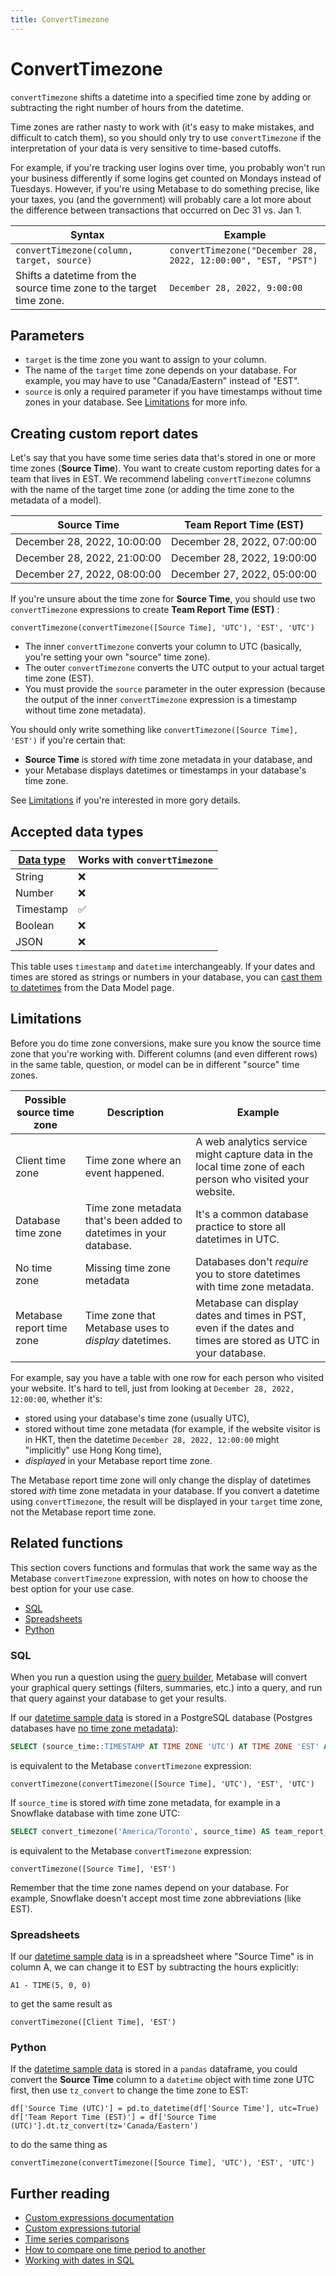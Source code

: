 ```yaml
---
title: ConvertTimezone
---
```


# ConvertTimezone

`convertTimezone` shifts a datetime into a specified time zone by adding or subtracting the right number of hours from the datetime.

Time zones are rather nasty to work with (it's easy to make mistakes, and difficult to catch them), so you should only try to use `convertTimezone` if the interpretation of your data is very sensitive to time-based cutoffs.

For example, if you're tracking user logins over time, you probably won't run your business differently if some logins get counted on Mondays instead of Tuesdays. However, if you're using Metabase to do something precise, like your taxes, you (and the government) will probably care a lot more about the difference between transactions that occurred on Dec 31 vs. Jan 1.

| Syntax                                                               | Example                                                       |
|----------------------------------------------------------------------|---------------------------------------------------------------|
| `convertTimezone(column, target, source)`                            | `convertTimezone("December 28, 2022, 12:00:00", "EST, "PST")` |
| Shifts a datetime from the source time zone to the target time zone. | `December 28, 2022, 9:00:00`                                  |

## Parameters

- `target` is the time zone you want to assign to your column.
- The name of the `target` time zone depends on your database. For example, you may have to use "Canada/Eastern" instead of "EST".
- `source` is only a required parameter if you have timestamps without time zones in your database. See [Limitations](#limitations) for more info.

## Creating custom report dates

Let's say that you have some time series data that's stored in one or more time zones (**Source Time**). You want to create custom reporting dates for a team that lives in EST. We recommend labeling `convertTimezone` columns with the name of the target time zone (or adding the time zone to the metadata of a model).

| Source Time                        | Team Report Time (EST)       |
|------------------------------------|------------------------------|
| December 28, 2022, 10:00:00        | December 28, 2022, 07:00:00  |
| December 28, 2022, 21:00:00        | December 28, 2022, 19:00:00  |
| December 27, 2022, 08:00:00        | December 27, 2022, 05:00:00  |

If you're unsure about the time zone for **Source Time**, you should use two `convertTimezone` expressions to create **Team Report Time (EST)** :

```
convertTimezone(convertTimezone([Source Time], 'UTC'), 'EST', 'UTC')
```

- The inner `convertTimezone` converts your column to UTC (basically, you're setting your own "source" time zone).
- The outer `convertTimezone` converts the UTC output to your actual target time zone (EST).
- You must provide the `source` parameter in the outer expression (because the output of the inner `convertTimezone` expression is a timestamp without time zone metadata).

You should only write something like `convertTimezone([Source Time], 'EST')` if you're certain that:

- **Source Time** is stored _with_ time zone metadata in your database, and
- your Metabase displays datetimes or timestamps in your database's time zone.

See [Limitations](#limitations) if you're interested in more gory details.

## Accepted data types

| [Data type](https://www.metabase.com/learn/databases/data-types-overview#examples-of-data-types) | Works with `convertTimezone`  |
| ----------------------- | -------------------- |
| String                  | ❌                   |
| Number                  | ❌                   |
| Timestamp               | ✅                   |
| Boolean                 | ❌                   |
| JSON                    | ❌                   |

This table uses `timestamp` and `datetime` interchangeably. If your dates and times are stored as strings or numbers in your database, you can [cast them to datetimes](../data-modeling/metadata-editing#casting-to-a-specific-data-type) from the Data Model page.

## Limitations

Before you do time zone conversions, make sure you know the source time zone that you're working with. Different columns (and even different rows) in the same table, question, or model can be in different "source" time zones.

| Possible source time zone     | Description                                                         | Example                                                                                                          |
|-------------------------------|---------------------------------------------------------------------|------------------------------------------------------------------------------------------------------------------|
| Client time zone              | Time zone where an event happened.                                  | A web analytics service might capture data in the local time zone of each person who visited your website.       |
| Database time zone            | Time zone metadata that's been added to datetimes in your database. | It's a common database practice to store all datetimes in UTC.                                                   |
| No time zone                  | Missing time zone metadata                                          | Databases don't _require_ you to store datetimes with time zone metadata.                                        |
| Metabase report time zone     | Time zone that Metabase uses to _display_ datetimes.                | Metabase can display dates and times in PST, even if the dates and times are stored as UTC in your database.     |

For example, say you have a table with one row for each person who visited your website. It's hard to tell, just from looking at `December 28, 2022, 12:00:00`, whether it's:

- stored using your database's time zone (usually UTC),
- stored without time zone metadata (for example, if the website visitor is in HKT, then the datetime `December 28, 2022, 12:00:00` might "implicitly" use Hong Kong time),
- _displayed_ in your Metabase report time zone.

The Metabase report time zone will only change the display of datetimes stored _with_ time zone metadata in your database. If you convert a datetime using `convertTimezone`, the result will be displayed in your `target` time zone, not the Metabase report time zone.

## Related functions

This section covers functions and formulas that work the same way as the Metabase `convertTimezone` expression, with notes on how to choose the best option for your use case.

- [SQL](#sql)
- [Spreadsheets](#spreadsheets)
- [Python](#python)

### SQL

When you run a question using the [query builder](https://www.metabase.com/glossary/query_builder), Metabase will convert your graphical query settings (filters, summaries, etc.) into a query, and run that query against your database to get your results.

If our [datetime sample data](#creating-custom-report-dates) is stored in a PostgreSQL database (Postgres databases have [no time zone metadata](#limitations)):

```sql
SELECT (source_time::TIMESTAMP AT TIME ZONE 'UTC') AT TIME ZONE 'EST' AS team_report_time_est
```

is equivalent to the Metabase `convertTimezone` expression:

```
convertTimezone(convertTimezone([Source Time], 'UTC'), 'EST', 'UTC')
```

If `source_time` is stored _with_ time zone metadata, for example in a Snowflake database with time zone UTC:

```sql
SELECT convert_timezone('America/Toronto', source_time) AS team_report_time_est
```

is equivalent to the Metabase `convertTimezone` expression:

```
convertTimezone([Source Time], 'EST')
```

Remember that the time zone names depend on your database. For example, Snowflake doesn't accept most time zone abbreviations (like EST).

### Spreadsheets

If our [datetime sample data](#creating-custom-report-dates) is in a spreadsheet where "Source Time" is in column A, we can change it to EST by subtracting the hours explicitly:

```
A1 - TIME(5, 0, 0)
```

to get the same result as

```
convertTimezone([Client Time], 'EST')
```

### Python

If the [datetime sample data](#creating-custom-report-dates) is stored in a `pandas` dataframe, you could convert the **Source Time** column to a `datetime` object with time zone UTC first, then use `tz_convert` to change the time zone to EST:

```
df['Source Time (UTC)'] = pd.to_datetime(df['Source Time'], utc=True)
df['Team Report Time (EST)'] = df['Source Time (UTC)'].dt.tz_convert(tz='Canada/Eastern')
```

to do the same thing as

```
convertTimezone(convertTimezone([Source Time], 'UTC'), 'EST', 'UTC')
```

## Further reading

- [Custom expressions documentation](../expressions.md)
- [Custom expressions tutorial](https://www.metabase.com/learn/questions/custom-expressions)
- [Time series comparisons](https://www.metabase.com/learn/questions/time-series-comparisons)
- [How to compare one time period to another](https://www.metabase.com/learn/dashboards/compare-times)
- [Working with dates in SQL](https://www.metabase.com/learn/sql-questions/dates-in-sql)
